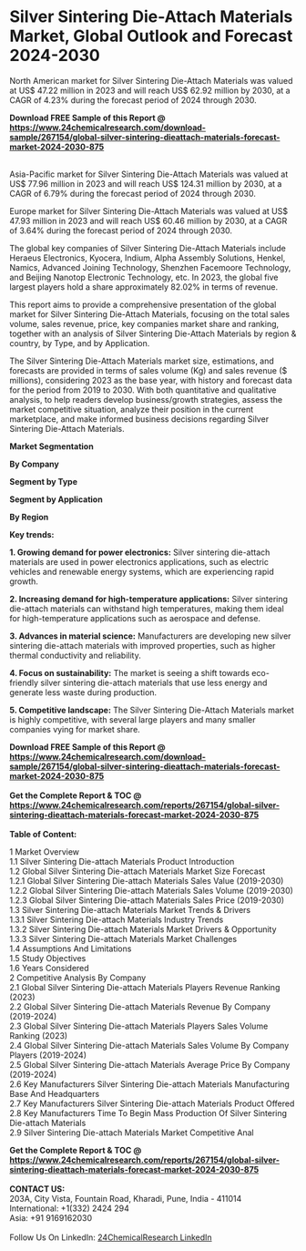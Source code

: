 <h1>Silver Sintering Die-Attach Materials Market, Global Outlook and Forecast 2024-2030</h1><p>
</p><p>
North American market for Silver Sintering Die-Attach Materials was valued at US$ 47.22 million in 2023 and will reach US$ 62.92 million by 2030, at a CAGR of 4.23% during the forecast period of 2024 through 2030.</p><p>
</p><div><b>Download FREE Sample of this Report @ 
            <a href="https://www.24chemicalresearch.com/download-sample/267154/global-silver-sintering-dieattach-materials-forecast-market-2024-2030-875">
            https://www.24chemicalresearch.com/download-sample/267154/global-silver-sintering-dieattach-materials-forecast-market-2024-2030-875</a></b></div><br><p>
Asia-Pacific market for Silver Sintering Die-Attach Materials was valued at US$ 77.96 million in 2023 and will reach US$ 124.31 million by 2030, at a CAGR of 6.79% during the forecast period of 2024 through 2030.</p><p>
</p><p>
Europe market for Silver Sintering Die-Attach Materials was valued at US$ 47.93 million in 2023 and will reach US$ 60.46 million by 2030, at a CAGR of 3.64% during the forecast period of 2024 through 2030.</p><p>
</p><p>
The global key companies of Silver Sintering Die-Attach Materials include Heraeus Electronics, Kyocera, Indium, Alpha Assembly Solutions, Henkel, Namics, Advanced Joining Technology, Shenzhen Facemoore Technology, and Beijing Nanotop Electronic Technology, etc. In 2023, the global five largest players hold a share approximately 82.02% in terms of revenue.</p><p>
</p><p>
This report aims to provide a comprehensive presentation of the global market for Silver Sintering Die-Attach Materials, focusing on the total sales volume, sales revenue, price, key companies market share and ranking, together with an analysis of Silver Sintering Die-Attach Materials by region &amp; country, by Type, and by Application.</p><p>
</p><p>
The Silver Sintering Die-Attach Materials market size, estimations, and forecasts are provided in terms of sales volume (Kg) and sales revenue ($ millions), considering 2023 as the base year, with history and forecast data for the period from 2019 to 2030. With both quantitative and qualitative analysis, to help readers develop business/growth strategies, assess the market competitive situation, analyze their position in the current marketplace, and make informed business decisions regarding Silver Sintering Die-Attach Materials.</p><p>
</p><p>
<strong>Market Segmentation</strong></p><p>
</p><p>
<strong>By Company</strong>
</p><p>
<strong>Segment by Type</strong></p><p>
</p><p>
<strong>Segment by Application</strong></p><p>
</p><p>
<strong>By Region</strong></p><p>
</p><p>
</p><p>
<strong>Key trends:</strong></p><p>
<strong>1. Growing demand for power electronics:</strong> Silver sintering die-attach materials are used in power electronics applications, such as electric vehicles and renewable energy systems, which are experiencing rapid growth.</p><p>
<strong>2. Increasing demand for high-temperature applications:</strong> Silver sintering die-attach materials can withstand high temperatures, making them ideal for high-temperature applications such as aerospace and defense.</p><p>
<strong>3. Advances in material science:</strong> Manufacturers are developing new silver sintering die-attach materials with improved properties, such as higher thermal conductivity and reliability.</p><p>
<strong>4. Focus on sustainability:</strong> The market is seeing a shift towards eco-friendly silver sintering die-attach materials that use less energy and generate less waste during production.</p><p>
<strong>5. Competitive landscape:</strong> The Silver Sintering Die-Attach Materials market is highly competitive, with several large players and many smaller companies vying for market share.</p><div><b>Download FREE Sample of this Report @ 
            <a href="https://www.24chemicalresearch.com/download-sample/267154/global-silver-sintering-dieattach-materials-forecast-market-2024-2030-875">
            https://www.24chemicalresearch.com/download-sample/267154/global-silver-sintering-dieattach-materials-forecast-market-2024-2030-875</a></b></div><br><div><b>Get the Complete Report & TOC @ 
            <a href="https://www.24chemicalresearch.com/reports/267154/global-silver-sintering-dieattach-materials-forecast-market-2024-2030-875">
            https://www.24chemicalresearch.com/reports/267154/global-silver-sintering-dieattach-materials-forecast-market-2024-2030-875</a></b></div><br>
            <b>Table of Content:</b><p>1 Market Overview<br />
1.1 Silver Sintering Die-attach Materials Product Introduction<br />
1.2 Global Silver Sintering Die-attach Materials Market Size Forecast<br />
1.2.1 Global Silver Sintering Die-attach Materials Sales Value (2019-2030)<br />
1.2.2 Global Silver Sintering Die-attach Materials Sales Volume (2019-2030)<br />
1.2.3 Global Silver Sintering Die-attach Materials Sales Price (2019-2030)<br />
1.3 Silver Sintering Die-attach Materials Market Trends & Drivers<br />
1.3.1 Silver Sintering Die-attach Materials Industry Trends<br />
1.3.2 Silver Sintering Die-attach Materials Market Drivers & Opportunity<br />
1.3.3 Silver Sintering Die-attach Materials Market Challenges<br />
1.4 Assumptions And Limitations<br />
1.5 Study Objectives<br />
1.6 Years Considered<br />
2 Competitive Analysis By Company<br />
2.1 Global Silver Sintering Die-attach Materials Players Revenue Ranking (2023)<br />
2.2 Global Silver Sintering Die-attach Materials Revenue By Company (2019-2024)<br />
2.3 Global Silver Sintering Die-attach Materials Players Sales Volume Ranking (2023)<br />
2.4 Global Silver Sintering Die-attach Materials Sales Volume By Company Players (2019-2024)<br />
2.5 Global Silver Sintering Die-attach Materials Average Price By Company (2019-2024)<br />
2.6 Key Manufacturers Silver Sintering Die-attach Materials Manufacturing Base And Headquarters<br />
2.7 Key Manufacturers Silver Sintering Die-attach Materials Product Offered<br />
2.8 Key Manufacturers Time To Begin Mass Production Of Silver Sintering Die-attach Materials<br />
2.9 Silver Sintering Die-attach Materials Market Competitive Anal</p><div><b>Get the Complete Report & TOC @ 
            <a href="https://www.24chemicalresearch.com/reports/267154/global-silver-sintering-dieattach-materials-forecast-market-2024-2030-875">
            https://www.24chemicalresearch.com/reports/267154/global-silver-sintering-dieattach-materials-forecast-market-2024-2030-875</a></b></div><br><b>CONTACT US:</b><br>
            203A, City Vista, Fountain Road, Kharadi, Pune, India - 411014<br>
            International: +1(332) 2424 294<br>
            Asia: +91 9169162030 <br><br>
            Follow Us On LinkedIn: <a href="https://www.linkedin.com/company/24chemicalresearch/">24ChemicalResearch LinkedIn</a>